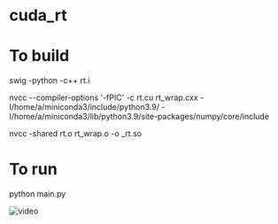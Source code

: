 # cuda_rt

# To build

swig -python -c++ rt.i

nvcc --compiler-options '-fPIC' -c rt.cu rt_wrap.cxx -I/home/a/miniconda3/include/python3.9/ -I/home/a/miniconda3/lib/python3.9/site-packages/numpy/core/include

nvcc -shared rt.o rt_wrap.o -o _rt.so

# To run

python main.py

![video](https://user-images.githubusercontent.com/38112687/167273814-3c1bccad-3996-497a-a499-e88ecb39c672.gif)


